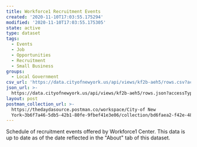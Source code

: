 ```yaml
---
title: Workforce1 Recruitment Events
created: '2020-11-10T17:03:55.175294'
modified: '2020-11-10T17:03:55.175305'
state: active
type: dataset
tags:
  - Events
  - Job
  - Opportunities
  - Recruitment
  - Small Business
groups:
  - Local Government
csv_url: 'https://data.cityofnewyork.us/api/views/kf2b-aeh5/rows.csv?accessType=DOWNLOAD'
json_url: >-
  https://data.cityofnewyork.us/api/views/kf2b-aeh5/rows.json?accessType=DOWNLOAD
layout: post
postman_collection_url: >-
  https://thedaydasource.postman.co/workspace/City-of New
  York~3b6f7a46-5db5-42b1-80fe-9fbef41e3e06/collection/bd6faea2-f42e-484a-8929-ac88aa0ab82e
---
```

Schedule of recruitment events offered by Workforce1 Center. This data is up to date as of the date reflected in the "About" tab of this dataset.
